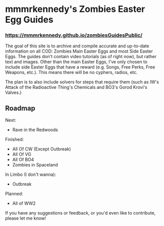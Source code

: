 # mmmrkennedy's Zombies Easter Egg Guides

### https://mmmrkennedy.github.io/zombiesGuidesPublic/

The goal of this site is to archive and compile accurate and up-to-date information on all COD: Zombies Main Easter Eggs and most Side Easter Eggs.
The guides don't contain video tutorials (as of right now), but rather text and images. Other than the main Easter Eggs, I've only chosen to include side Easter Eggs that have a reward (e.g. Songs, Free Perks, Free Weapons, etc.). This means there will be no cyphers, radios, etc.

The plan is to also include solvers for steps that require them (such as IW's Attack of the Radioactive Thing's Chemicals and BO3's Gorod Krovi's Valves.)

## Roadmap
Next:
- Rave in the Redwoods

Finished:
- All Of CW (Except Outbreak)
- All Of VG
- All Of BO4
- Zombies in Spaceland

In Limbo (I don't wanna):
- Outbreak

Planned:
- All of WW2

If you have any suggestions or feedback, or you'd even like to contribute, please let me know!

